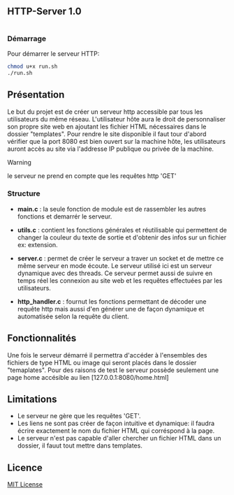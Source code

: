 ## HTTP-Server 1.0

#

### Démarrage
Pour démarrer le serveur HTTP:
```bash
chmod u+x run.sh
./run.sh
```    

## Présentation
  Le but du projet est de créer un serveur http accessible par tous les utilisateurs du même réseau.
  L'utilisateur hôte aura le droit de personnaliser son propre site web en ajoutant les fichier HTML nécessaires dans le
  dossier "templates".
  Pour rendre le site disponible il faut tour d'abord vérifier que la port 8080 est bien ouvert sur la machine hôte, les 
  utilisateurs auront accès au site via l'addresse IP publique ou privée de la machine.
> [!warning]
> le serveur ne prend en compte que les requêtes http 'GET'

### Structure
  +  **main.c**  : la seule fonction de module est de rassembler les autres fonctions et demarrér le serveur.

  + **utils.c** : contient les fonctions générales et réutilisable qui permettent de changer la couleur du texte de sortie et d'obtenir des
  		infos sur un fichier ex: extension.

  + **server.c** :  permet de créer le serveur a traver un socket et de mettre ce même serveur en mode écoute. Le serveur utilisé ici est un serveur 
  	       dynamique avec des threads. Ce serveur permet aussi de suivre en temps réel les connexion au site web et les requêtes effectuées
  	       par les utilisateurs.

  + **http_handler.c** : fournut les fonctions permettant de décoder une requête http mais aussi d'en générer une de façon dynamique et 
  		      automatisée selon la requête du client.

 ## Fonctionnalités
 Une fois le serveur démarré il permettra d'accéder à l'ensembles des fichiers de type HTML ou image qui seront placés dans le dossier
 "temaplates". 
 Pour des raisons de test le serveur possède seulement une page home accésible au lien
 [127.0.0.1:8080/home.html]
 
 ## Limitations
  + Le serveur ne gère que les requêtes 'GET'.
  + Les liens ne sont pas créer de façon intuitive et dynamique: il faudra écrire exactement le nom du fichier 
    HTML qui corréspond à la page.
  + Le serveur n'est pas capable d'aller chercher un fichier HTML dans un dossier, il fauut tout mettre dans templates.

## Licence
[MIT License](LICENSE)
